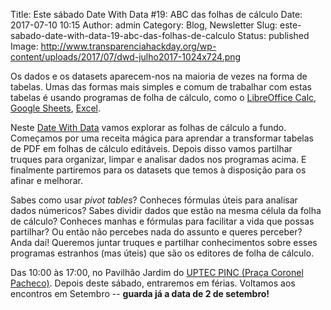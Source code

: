 Title: Este sábado Date With Data #19: ABC das folhas de cálculo
Date: 2017-07-10 10:15
Author: admin
Category: Blog, Newsletter
Slug: este-sabado-date-with-data-19-abc-das-folhas-de-calculo
Status: published
Image: http://www.transparenciahackday.org/wp-content/uploads/2017/07/dwd-julho2017-1024x724.png

Os dados e os datasets aparecem-nos na maioria de vezes na forma de tabelas. Umas das formas mais simples e comum de trabalhar com estas tabelas é usando programas de folha de cálculo, como o [LibreOffice Calc](https://en.wikipedia.org/wiki/LibreOffice_Calc), [Google Sheets](https://en.wikipedia.org/wiki/Google_Docs,_Sheets_and_Slides), [Excel](https://en.wikipedia.org/wiki/Microsoft_Excel).

Neste [Date With Data](http://datewithdata.pt/) vamos explorar as folhas de cálculo a fundo. Começamos por uma receita mágica para aprendar a transformar tabelas de PDF em folhas de cálculo editáveis. Depois disso vamos partilhar truques para organizar, limpar e analisar dados nos programas acima. E finalmente partiremos para os datasets que temos à disposição para os afinar e melhorar.

Sabes como usar *pivot tables*? Conheces fórmulas úteis para analisar dados númericos? Sabes dividir dados que estão na mesma célula da folha de cálculo? Conheces manhas e fórmulas para facilitar a vida que possas partilhar? Ou então não percebes nada do assunto e queres perceber? Anda daí! Queremos juntar truques e partilhar conhecimentos sobre esses programas estranhos (mas úteis) que são os editores de folha de cálculo.

Das 10:00 às 17:00, no Pavilhão Jardim do [UPTEC PINC (Praça Coronel Pacheco)](http://www.openstreetmap.org/?mlat=41.15137&mlon=-8.61555#map=19/41.15138/-8.61555). Depois deste sábado, entraremos em férias. Voltamos aos encontros em Setembro -- **guarda já a data de 2 de setembro!**
